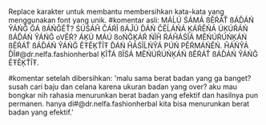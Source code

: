 Replace karakter untuk membantu membersihkan kata-kata yang menggunakan font yang unik.
#komentar asli: 
MÁĹÚ ŚÁMÁ ßĔŔÁŤ ßÁĎÁŃ ŶÁŃĞ ĞÁ ßÁŃĞĔŤ? ŚÚŚÁĤ ČÁŔĨ ßÁĴÚ ĎÁŃ ČĔĹÁŃÁ ĶÁŔĔŃÁ ÚĶÚŔÁŃ ßÁĎÁŃ ŶÁŃĞ oVĔŔ? ÁĶÚ MÁÚ ßoŃĞĶÁŔ ŃĨĤ ŔÁĤÁŚĨÁ MĔŃÚŔÚŃĶÁŃ ßĔŔÁŤ ßÁĎÁŃ ŶÁŃĞ ĔŦĔĶŤĨŦ ĎÁŃ ĤÁŚĨĹŃŶÁ PÚŃ PĔŔMÁŃĔŃ. ĤÁŃŶÁ ĎĨ#@dr.nelfa.fashionherbal ĶĨŤÁ ßĨŚÁ MĔŃÚŔÚŃĶÁŃ ßĔŔÁŤ ßÁĎÁŃ ŶÁŃĞ ĔŦĔĶŤĨŦ.

#komentar setelah dibersihkan:
'malu sama berat badan yang ga banget? susah cari baju dan celana karena ukuran badan yang over? aku mau bongkar nih rahasia menurunkan berat badan yang efektif dan hasilnya pun permanen. hanya di#@dr.nelfa.fashionherbal kita bisa menurunkan berat badan yang efektif.'
